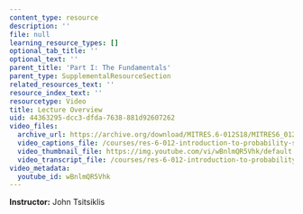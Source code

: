 ```yaml
---
content_type: resource
description: ''
file: null
learning_resource_types: []
optional_tab_title: ''
optional_text: ''
parent_title: 'Part I: The Fundamentals'
parent_type: SupplementalResourceSection
related_resources_text: ''
resource_index_text: ''
resourcetype: Video
title: Lecture Overview
uid: 44363295-dcc3-dfda-7638-881d92607262
video_files:
  archive_url: https://archive.org/download/MITRES.6-012S18/MITRES6_012S18_L12-01_300k.mp4
  video_captions_file: /courses/res-6-012-introduction-to-probability-spring-2018/f1801536c89f537cae345e7771b4cf3c_wBnlmQR5Vhk.vtt
  video_thumbnail_file: https://img.youtube.com/vi/wBnlmQR5Vhk/default.jpg
  video_transcript_file: /courses/res-6-012-introduction-to-probability-spring-2018/c9c78d835c87fea5008733490000008f_wBnlmQR5Vhk.pdf
video_metadata:
  youtube_id: wBnlmQR5Vhk
---
```


**Instructor:** John Tsitsiklis